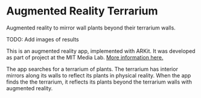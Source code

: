 # Augmented Reality Terrarium
Augmented reality to mirror wall plants beyond their terrarium walls.

TODO: Add images of results


This is an augmented reality app, implemented with ARKit.  It was developed as part of project at the MIT Media Lab.
[More information here.](http://fab.cba.mit.edu/classes/MAS.863/CBA/people/alex/index.html)

The app searches for a terrarium of plants.  The terrarium has interior mirrors along its walls to reflect its plants in physical reality.
When the app finds the the terrarium, it reflects its plants beyond the terrarium walls with augmented reality.

